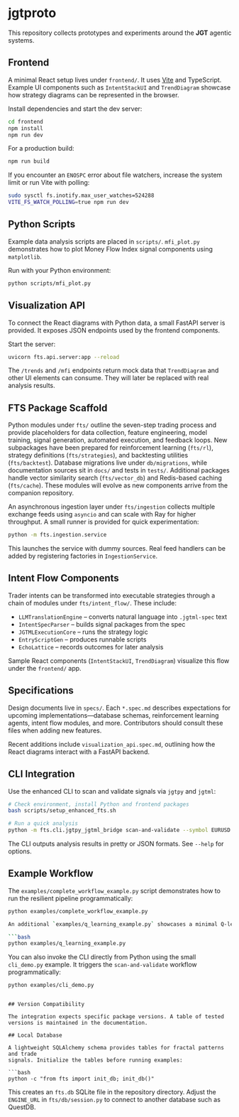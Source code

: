 # jgtproto

This repository collects prototypes and experiments around the **JGT** agentic systems.

## Frontend

A minimal React setup lives under `frontend/`. It uses [Vite](https://vitejs.dev/) and TypeScript. Example UI components such as `IntentStackUI` and `TrendDiagram` showcase how strategy diagrams can be represented in the browser.

Install dependencies and start the dev server:

```bash
cd frontend
npm install
npm run dev
```

For a production build:

```bash
npm run build
```

If you encounter an `ENOSPC` error about file watchers, increase the system
limit or run Vite with polling:

```bash
sudo sysctl fs.inotify.max_user_watches=524288
VITE_FS_WATCH_POLLING=true npm run dev
```

## Python Scripts

Example data analysis scripts are placed in `scripts/`. `mfi_plot.py` demonstrates how to plot Money Flow Index signal components using `matplotlib`.

Run with your Python environment:

```bash
python scripts/mfi_plot.py
```

## Visualization API

To connect the React diagrams with Python data, a small FastAPI server is
provided. It exposes JSON endpoints used by the frontend components.

Start the server:

```bash
uvicorn fts.api.server:app --reload
```

The `/trends` and `/mfi` endpoints return mock data that `TrendDiagram` and
other UI elements can consume. They will later be replaced with real analysis
results.

## FTS Package Scaffold

Python modules under `fts/` outline the seven-step trading process and provide placeholders for data collection, feature engineering, model training, signal generation, automated execution, and feedback loops. New subpackages have been prepared for reinforcement learning (`fts/rl`), strategy definitions (`fts/strategies`), and backtesting utilities (`fts/backtest`). Database migrations live under `db/migrations`, while documentation sources sit in `docs/` and tests in `tests/`. Additional packages handle vector similarity search (`fts/vector_db`) and Redis-based caching (`fts/cache`). These modules will evolve as new components arrive from the companion repository.

An asynchronous ingestion layer under `fts/ingestion` collects multiple exchange feeds using `asyncio` and can scale with Ray for higher throughput. A small runner is provided for quick experimentation:

```bash
python -m fts.ingestion.service
```

This launches the service with dummy sources. Real feed handlers can be added by registering factories in `IngestionService`.

## Intent Flow Components

Trader intents can be transformed into executable strategies through a chain of modules under `fts/intent_flow/`. These include:

- `LLMTranslationEngine` – converts natural language into `.jgtml-spec` text
- `IntentSpecParser` – builds signal packages from the spec
- `JGTMLExecutionCore` – runs the strategy logic
- `EntryScriptGen` – produces runnable scripts
- `EchoLattice` – records outcomes for later analysis

Sample React components (`IntentStackUI`, `TrendDiagram`) visualize this flow under the `frontend/` app.

## Specifications

Design documents live in `specs/`. Each `*.spec.md` describes expectations for upcoming implementations—database schemas, reinforcement learning agents, intent flow modules, and more. Contributors should consult these files when adding new features.

Recent additions include `visualization_api.spec.md`, outlining how the React
diagrams interact with a FastAPI backend.

## CLI Integration

Use the enhanced CLI to scan and validate signals via `jgtpy` and `jgtml`:

```bash
# Check environment, install Python and frontend packages
bash scripts/setup_enhanced_fts.sh

# Run a quick analysis
python -m fts.cli.jgtpy_jgtml_bridge scan-and-validate --symbol EURUSD --timeframes H1 H4
```

The CLI outputs analysis results in pretty or JSON formats. See `--help` for options.

## Example Workflow

The `examples/complete_workflow_example.py` script demonstrates how to run the resilient pipeline programmatically:

```bash
python examples/complete_workflow_example.py

An additional `examples/q_learning_example.py` showcases a minimal Q-learning training loop using the RL utilities:

```bash
python examples/q_learning_example.py
```

You can also invoke the CLI directly from Python using the small `cli_demo.py` example. It triggers the `scan-and-validate` workflow programmatically:

```bash
python examples/cli_demo.py
```
```

## Version Compatibility

The integration expects specific package versions. A table of tested versions is maintained in the documentation.

## Local Database

A lightweight SQLAlchemy schema provides tables for fractal patterns and trade
signals. Initialize the tables before running examples:

```bash
python -c "from fts import init_db; init_db()"
```

This creates an `fts.db` SQLite file in the repository directory. Adjust the
`ENGINE_URL` in `fts/db/session.py` to connect to another database such as
QuestDB.

